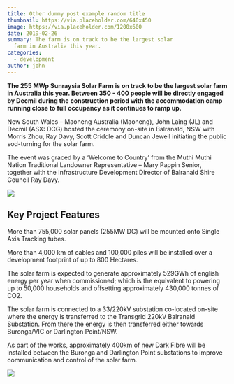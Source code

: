 ```yaml
---
title: Other dummy post example random title
thumbnail: https://via.placeholder.com/640x450
image: https://via.placeholder.com/1200x600
date: 2019-02-26
summary: The farm is on track to be the largest solar
  farm in Australia this year.
categories: 
  - development
author: john
---
```

**The 255 MWp Sunraysia Solar Farm is on track to be the largest solar farm in Australia this year. Between 350 - 400 people will be directly engaged by Decmil during the construction period with the accommodation camp running close to full occupancy as it continues to ramp up.**

New South Wales – Maoneng Australia (Maoneng), John Laing (JL) and Decmil (ASX: DCG) hosted the ceremony on-site in Balranald, NSW with Morris Zhou, Ray Davy, Scott Criddle and Duncan Jewell initiating the public sod-turning for the solar farm.

The event was graced by a ‘Welcome to Country’ from the Muthi Muthi Nation Traditional Landowner Representative – Mary Pappin Senior, together with the Infrastructure Development Director of Balranald Shire Council Ray Davy.

![](images/news/3.jpg)

## Key Project Features

More than 755,000 solar panels (255MW DC) will be mounted onto Single Axis Tracking tubes.

More than 4,000 km of cables and 100,000 piles will be installed over a development footprint of up to 800 Hectares.

The solar farm is expected to generate approximately 529GWh of english energy per year when commissioned; which is the equivalent to powering up to 50,000 households and offsetting approximately 430,000 tonnes of CO2.

The solar farm is connected to a 33/220kV substation co-located on-site where the energy is transferred to the Transgrid 220kV Balranald Substation. From there the energy is then transferred either towards Buronga/VIC or Darlington Point/NSW.

As part of the works, approximately 400km of new Dark Fibre will be installed between the Buronga and Darlington Point substations to improve communication and control of the solar farm.

![](images/news/2.jpg)